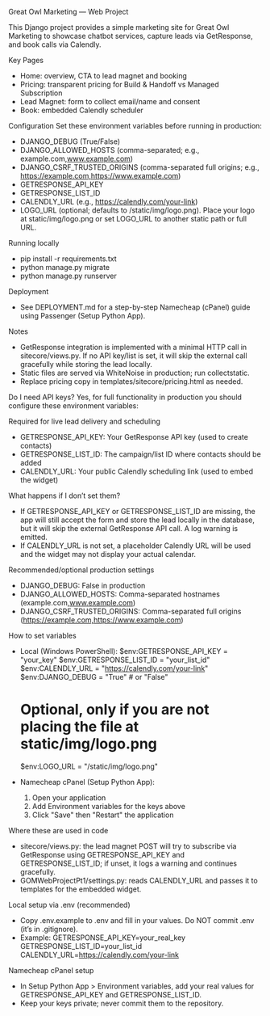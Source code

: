 Great Owl Marketing — Web Project

This Django project provides a simple marketing site for Great Owl Marketing to showcase chatbot services, capture leads via GetResponse, and book calls via Calendly.

Key Pages
- Home: overview, CTA to lead magnet and booking
- Pricing: transparent pricing for Build & Handoff vs Managed Subscription
- Lead Magnet: form to collect email/name and consent
- Book: embedded Calendly scheduler

Configuration
Set these environment variables before running in production:
- DJANGO_DEBUG (True/False)
- DJANGO_ALLOWED_HOSTS (comma-separated; e.g., example.com,www.example.com)
- DJANGO_CSRF_TRUSTED_ORIGINS (comma-separated full origins; e.g., https://example.com,https://www.example.com)
- GETRESPONSE_API_KEY
- GETRESPONSE_LIST_ID
- CALENDLY_URL (e.g., https://calendly.com/your-link)
- LOGO_URL (optional; defaults to /static/img/logo.png). Place your logo at static/img/logo.png or set LOGO_URL to another static path or full URL.

Running locally
- pip install -r requirements.txt
- python manage.py migrate
- python manage.py runserver

Deployment
- See DEPLOYMENT.md for a step-by-step Namecheap (cPanel) guide using Passenger (Setup Python App).

Notes
- GetResponse integration is implemented with a minimal HTTP call in sitecore/views.py. If no API key/list is set, it will skip the external call gracefully while storing the lead locally.
- Static files are served via WhiteNoise in production; run collectstatic.
- Replace pricing copy in templates/sitecore/pricing.html as needed.


Do I need API keys?
Yes, for full functionality in production you should configure these environment variables:

Required for live lead delivery and scheduling
- GETRESPONSE_API_KEY: Your GetResponse API key (used to create contacts)
- GETRESPONSE_LIST_ID: The campaign/list ID where contacts should be added
- CALENDLY_URL: Your public Calendly scheduling link (used to embed the widget)

What happens if I don’t set them?
- If GETRESPONSE_API_KEY or GETRESPONSE_LIST_ID are missing, the app will still accept the form and store the lead locally in the database, but it will skip the external GetResponse API call. A log warning is emitted.
- If CALENDLY_URL is not set, a placeholder Calendly URL will be used and the widget may not display your actual calendar.

Recommended/optional production settings
- DJANGO_DEBUG: False in production
- DJANGO_ALLOWED_HOSTS: Comma-separated hostnames (example.com,www.example.com)
- DJANGO_CSRF_TRUSTED_ORIGINS: Comma-separated full origins (https://example.com,https://www.example.com)

How to set variables
- Local (Windows PowerShell):
  $env:GETRESPONSE_API_KEY = "your_key"
  $env:GETRESPONSE_LIST_ID = "your_list_id"
  $env:CALENDLY_URL = "https://calendly.com/your-link"
  $env:DJANGO_DEBUG = "True"  # or "False"
  # Optional, only if you are not placing the file at static/img/logo.png
  $env:LOGO_URL = "/static/img/logo.png"

- Namecheap cPanel (Setup Python App):
  1) Open your application
  2) Add Environment variables for the keys above
  3) Click "Save" then "Restart" the application

Where these are used in code
- sitecore/views.py: the lead magnet POST will try to subscribe via GetResponse using GETRESPONSE_API_KEY and GETRESPONSE_LIST_ID; if unset, it logs a warning and continues gracefully.
- GOMWebProjectPt1/settings.py: reads CALENDLY_URL and passes it to templates for the embedded widget.

Local setup via .env (recommended)
- Copy .env.example to .env and fill in your values. Do NOT commit .env (it’s in .gitignore).
- Example:
  GETRESPONSE_API_KEY=your_real_key
  GETRESPONSE_LIST_ID=your_list_id
  CALENDLY_URL=https://calendly.com/your-link

Namecheap cPanel setup
- In Setup Python App > Environment variables, add your real values for GETRESPONSE_API_KEY and GETRESPONSE_LIST_ID.
- Keep your keys private; never commit them to the repository.
